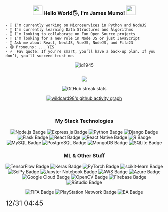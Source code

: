 <div align="center">
  <h3>
    <img src="https://media.giphy.com/media/12oufCB0MyZ1Go/giphy.gif" width="30"/>
    Hello World🖐, I'm James Mumo!
    <img src="https://media.giphy.com/media/12oufCB0MyZ1Go/giphy.gif" width="30"/>
  </h3>
</div>


```
- 🔭 I’m currently working on Microservices in Python and NodeJS
- 🌱 I’m currently learning Data Structures and Algorithms
- 👯 I’m looking to collaborate on Fun Open Source projects
- 🤔 I’m looking for a new role in Node JS or just JavaScript
- 💬 Ask me about React, NextJS, VueJS, NodeJS, and Fifa23
- 😄 Pronouns: ... YES
- ⚡  Fav quote: If you’re smart, you’ll have a back-up plan. If you don’t, you’ll succeed trust me.

```

<div align="center">
<p>

<img src="https://komarev.com/ghpvc/?username=james-mumo" alt="id1945"/> 

</div>

<div align="center" style="display: flex; flex-direction:column;  align-items:center; justify-content:center; margin:0; padding:0px 0px;">

<div align="center; display: flex; flex-direction:row; ">
  

  ![](https://github-readme-stats.vercel.app/api/top-langs/?username=james-mumo&theme=gotham&hide_border=false&include_all_commits=false&count_private=true&layout=compact)
  
  ![GitHub streak stats](https://github-readme-streak-stats.herokuapp.com/?user=james-mumo&theme=gotham)
  

[![wildcard98's github activity graph](https://github-readme-activity-graph.vercel.app/graph?username=james-mumo&hide=css,scss,objective-c,ruby,html&theme=gotham)](https://github.com/ashutosh00710/github-readme-activity-graph)

<br/>

### My Stack Technologies
![Node.js Badge](https://img.shields.io/badge/Node.js-43853D?style=for-the-badge&logo=node.js&logoColor=white)
![Express.js Badge](https://img.shields.io/badge/express.js-%23404d59.svg?style=for-the-badge&logo=express&logoColor=%2361DAFB)
![Python Badge](https://img.shields.io/badge/Python-14354C?style=for-the-badge&logo=python&logoColor=white)
![Django Badge](https://img.shields.io/badge/Django-092E20?style=for-the-badge&logo=django&logoColor=white)
![Flask Badge](https://img.shields.io/badge/Flask-000000?style=for-the-badge&logo=flask&logoColor=white)
![React Badge](https://img.shields.io/badge/React-20232A?style=for-the-badge&logo=react&logoColor=61DAFB)
![React Native Badge](https://img.shields.io/badge/React_Native-20232A?style=for-the-badge&logo=react&logoColor=61DAFB)
![R Badge](https://img.shields.io/badge/R-276DC3?style=for-the-badge&logo=r&logoColor=white)
![MySQL Badge](https://img.shields.io/badge/MySQL-00000F?style=for-the-badge&logo=mysql&logoColor=white)
![PostgreSQL Badge](https://img.shields.io/badge/PostgreSQL-316192?style=for-the-badge&logo=postgresql&logoColor=white)
![MongoDB Badge](https://img.shields.io/badge/MongoDB-4EA94B?style=for-the-badge&logo=mongodb&logoColor=white)
![SQLite Badge](https://img.shields.io/badge/SQLite-07405E?style=for-the-badge&logo=sqlite&logoColor=white)



### ML & Other Stuff
![TensorFlow Badge](https://img.shields.io/badge/TensorFlow-FF6F00?style=for-the-badge&logo=tensorflow&logoColor=white)
![Keras Badge](https://img.shields.io/badge/Keras-%23D00000.svg?style=for-the-badge&logo=Keras&logoColor=white)
![PyTorch Badge](https://img.shields.io/badge/PyTorch-%23EE4C2C.svg?style=for-the-badge&logo=PyTorch&logoColor=white)
![scikit-learn Badge](https://img.shields.io/badge/scikit--learn-%23F7931E.svg?style=for-the-badge&logo=scikit-learn&logoColor=white)
![SciPy Badge](https://img.shields.io/badge/SciPy-%230C55A5.svg?style=for-the-badge&logo=scipy&logoColor=%white)
![Jupyter Notebook Badge](https://img.shields.io/badge/jupyter-%23FA0F00.svg?style=for-the-badge&logo=jupyter&logoColor=white)
![AWS Badge](https://img.shields.io/badge/AWS-%23FF9900.svg?style=for-the-badge&logo=amazon-aws&logoColor=white)
![Azure Badge](https://img.shields.io/badge/azure-%230072C6.svg?style=for-the-badge&logo=microsoftazure&logoColor=white)
![Google Cloud Badge](https://img.shields.io/badge/Google_Cloud-4285F4?style=for-the-badge&logo=google-cloud&logoColor=white)
![OpenCV Badge](https://img.shields.io/badge/opencv-%23white.svg?style=for-the-badge&logo=opencv&logoColor=white)
![Firebase Badge](https://img.shields.io/badge/firebase-%23039BE5.svg?style=for-the-badge&logo=firebase)
![RStudio Badge](https://img.shields.io/badge/RStudio-4285F4?style=for-the-badge&logo=rstudio&logoColor=white)


![FIFA Badge](https://img.shields.io/badge/FIFA-B7312F?style=for-the-badge&logo=fifa&logoColor=white)
![PlayStation Network Badge](https://img.shields.io/badge/PSN-%230070D1.svg?style=for-the-badge&logo=Playstation&logoColor=white)
![EA Badge](https://img.shields.io/badge/ea-%23000000.svg?style=for-the-badge&logo=ea&logoColor=white)


</div>
</div>
<span style="font-size:22px">
  12/31  04:45
</span>


